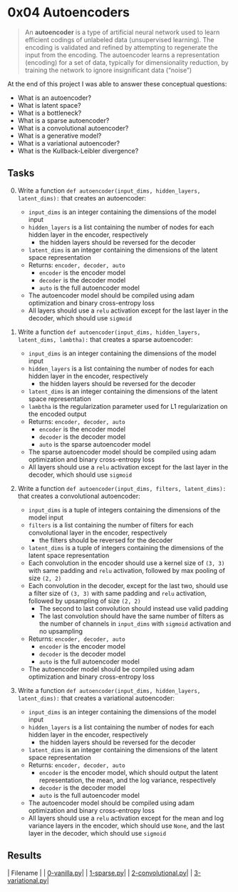 # 0x04 Autoencoders

> An **autoencoder** is a type of artificial neural network used to learn efficient codings of unlabeled data (unsupervised learning). The encoding is validated and refined by attempting to regenerate the input from the encoding. The autoencoder learns a representation (encoding) for a set of data, typically for dimensionality reduction, by training the network to ignore insignificant data (“noise”)

At the end of this project I was able to answer these conceptual questions:

* What is an autoencoder?
* What is latent space?
* What is a bottleneck?
* What is a sparse autoencoder?
* What is a convolutional autoencoder?
* What is a generative model?
* What is a variational autoencoder?
* What is the Kullback-Leibler divergence?

## Tasks

0. Write a function `def autoencoder(input_dims, hidden_layers, latent_dims):` that creates an autoencoder:

    * `input_dims` is an integer containing the dimensions of the model input
    * `hidden_layers` is a list containing the number of nodes for each hidden layer in the encoder, respectively
        * the hidden layers should be reversed for the decoder
    * `latent_dims` is an integer containing the dimensions of the latent space representation
    * Returns: `encoder, decoder, auto`
        * `encoder` is the encoder model
        * `decoder` is the decoder model
        * `auto` is the full autoencoder model
    * The autoencoder model should be compiled using adam optimization and binary cross-entropy loss
    * All layers should use a `relu` activation except for the last layer in the decoder, which should use `sigmoid`

1. Write a function `def autoencoder(input_dims, hidden_layers, latent_dims, lambtha):` that creates a sparse autoencoder:

    * `input_dims` is an integer containing the dimensions of the model input
    * `hidden_layers` is a list containing the number of nodes for each hidden layer in the encoder, respectively
        * the hidden layers should be reversed for the decoder
    * `latent_dims` is an integer containing the dimensions of the latent space representation
    * `lambtha` is the regularization parameter used for L1 regularization on the encoded output
    * Returns: `encoder, decoder, auto`
        * `encoder` is the encoder model
        * `decoder` is the decoder model
        * `auto` is the sparse autoencoder model
    * The sparse autoencoder model should be compiled using adam optimization and binary cross-entropy loss
    * All layers should use a `relu` activation except for the last layer in the decoder, which should use `sigmoid`

2. Write a function `def autoencoder(input_dims, filters, latent_dims):` that creates a convolutional autoencoder:

    * `input_dims` is a tuple of integers containing the dimensions of the model input
    * `filters` is a list containing the number of filters for each convolutional layer in the encoder, respectively
        * the filters should be reversed for the decoder
    * `latent_dims` is a tuple of integers containing the dimensions of the latent space representation
    * Each convolution in the encoder should use a kernel size of `(3, 3)` with same padding and `relu` activation, followed by max pooling of size `(2, 2)`
    * Each convolution in the decoder, except for the last two, should use a filter size of `(3, 3)` with same padding and `relu` activation, followed by upsampling of size `(2, 2)`
        * The second to last convolution should instead use valid padding
        * The last convolution should have the same number of filters as the number of channels in `input_dims` with `sigmoid` activation and no upsampling
    * Returns: `encoder, decoder, auto`
        * `encoder` is the encoder model
        * `decoder` is the decoder model
        * `auto` is the full autoencoder model
    * The autoencoder model should be compiled using adam optimization and binary cross-entropy loss

3. Write a function `def autoencoder(input_dims, hidden_layers, latent_dims):` that creates a variational autoencoder:

    * `input_dims` is an integer containing the dimensions of the model input
    * `hidden_layers` is a list containing the number of nodes for each hidden layer in the encoder, respectively
        * the hidden layers should be reversed for the decoder
    * `latent_dims` is an integer containing the dimensions of the latent space representation
    * Returns: `encoder, decoder, auto`
        * `encoder` is the encoder model, which should output the latent representation, the mean, and the log variance, respectively
        * `decoder` is the decoder model
        * `auto` is the full autoencoder model
    * The autoencoder model should be compiled using adam optimization and binary cross-entropy loss
    * All layers should use a `relu` activation except for the mean and log variance layers in the encoder, which should use `None`, and the last layer in the decoder, which should use `sigmoid`

## Results

| Filename |
| [0-vanilla.py]()|
| [1-sparse.py]()|
| [2-convolutional.py]()|
| [3-variational.py]()|
